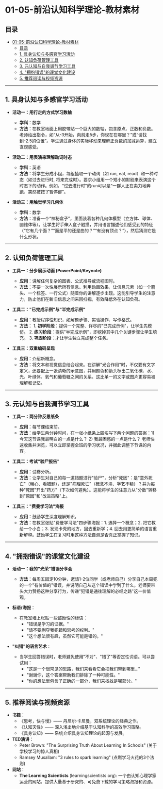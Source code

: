 # 01-05-前沿认知科学理论-教材素材

## 目录

- [01-05-前沿认知科学理论-教材素材](#01-05-前沿认知科学理论-教材素材)
  - [目录](#目录)
  - [1. 具身认知与多感官学习活动](#1-具身认知与多感官学习活动)
  - [2. 认知负荷管理工具](#2-认知负荷管理工具)
  - [3. 元认知与自我调节学习工具](#3-元认知与自我调节学习工具)
  - [4. "拥抱错误"的课堂文化建设](#4-拥抱错误的课堂文化建设)
  - [5. 推荐阅读与视频资源](#5-推荐阅读与视频资源)

---

## 1. 具身认知与多感官学习活动

- **活动一：用行走的方式学习数轴**
  - **学科**：数学
  - **方法**：在教室地面上用胶带贴一个巨大的数轴，包含原点、正数和负数。老师给出指令，如“从-3开始，向前走5步，你现在在哪里？”或“请找到-2.5的位置”。学生通过身体的实际移动来理解正负数的加减运算，建立直观感受。

- **活动二：用表演来理解动词时态**
  - **学科**：英语
  - **方法**：将学生分成小组，每组抽取一个动词（如 run, eat, read）和一种时态（如过去进行时, 将来完成时）。要求小组用一个短小的默剧来表演这个时态下的动作。例如，“过去进行时”的run可以是“一群人正在卖力地奔跑，突然被按了暂停键”。

- **活动三：用触觉学习几何体**
  - **学科**：数学
  - **方法**：准备一个“神秘盒子”，里面装着各种几何体模型（立方体、球体、圆锥体等）。让学生将手伸入盒子触摸，并用语言描述他们感受到的特征（“它有几个面？”“面是平的还是曲的？”“有没有顶点？”），然后猜测它是什么形状。

---

## 2. 认知负荷管理工具

- **工具一：分步展示动画 (PowerPoint/Keynote)**
  - **应用**：讲解任何复杂的图表、公式推导或流程图时。
  - **方法**：不要一次性展示所有信息。利用动画效果，让信息元素（如一个箭头、一个标签、一行公式）随着你的讲解逐步出现。这能引导学生的注意力，防止他们在新旧信息之间来回扫视，有效降低外在认知负荷。

- **工具二："已完成示例"与"半完成示例"**
  - **应用**：教授程序性知识，如解题步骤、实验操作、写作格式。
  - **方法**：
        1. **初学阶段**：提供一个完整、详尽的"已完成示例"，让学生先模仿。
        2. **练习阶段**：提供"半完成示例"，即挖掉其中几个关键步骤让学生填充。
        3. **巩固阶段**：才让学生独立完成整个任务。

- **工具三：双重编码呈现**
  - **应用**：介绍新概念。
  - **方法**：将文本和视觉信息结合起来。在讲解"光合作用"时，不仅要有文字定义，还要配上一张清晰的示意图，并用颜色和箭头标出二氧化碳、水、光、叶绿体、氧气和葡萄糖之间的关系。这比单一的文字或图片更容易被理解和记忆。

---

## 3. 元认知与自我调节学习工具

- **工具一：两分钟反思纸条**
  - **应用**：每节课结束前。
  - **方法**：给学生两分钟时间，在一张小纸条上匿名写下两个问题的答案：1) 今天这节课我最明白的一点是什么？ 2) 我最困惑的一点是什么？ 老师快速收集并浏览，可以立即掌握全班的学习状况，并据此调整下节课的内容。

- **工具二：考试"验尸报告"**
  - **应用**：试卷分析。
  - **方法**：让学生对自己的每一道错题进行"验尸"，分析"死因"：是"意外死亡"（粗心、看错题），还是"病理死亡"（概念不清、学艺不精）？并为每种"死因"开出"药方"（下次如何避免）。这能将学生的注意力从"分数"转移到"原因"和"改进策略"上。

- **工具三："费曼学习法"海报**
  - **应用**：鼓励学生深度理解知识。
  - **方法**：在教室张贴"费曼学习法"四步骤海报：1. 选择一个概念；2. 把它教给一个小白；3. 发现卡壳的地方，回去重新学；4. 回去用更简单的语言重新解释。鼓励学生在复习时用这种方法自测是否真正掌握了知识。

---

## 4. "拥抱错误"的课堂文化建设

- **活动一：我的"光荣"错误分享会**
  - **方法**：每周五固定10分钟，邀请1-2位同学（或老师自己）分享自己本周犯的一个"有价值的"错误，并说明自己从这个错误中学到了什么。老师要带头大力赞扬这种分享行为，传递"犯错是通往理解的必经之路"这一价值观。

- **标语/海报**：
  - 在教室墙上张贴一些鼓励性的标语：
    - "错误是学习的证据。"
    - "请不要剥夺我犯错和思考的权利。"
    - "这个想法很有趣，虽然它可能是错的。"

- **"纠错"的语言艺术**：
  - 当学生回答错误时，老师避免使用"不对"、"错了"等否定性词语。可以尝试用：
    - "这是一个很常见的思路，我们来看看它会把我们带到哪里…"
    - "谢谢你，这个答案帮助我们排除了一种可能性。"
    - "你的想法里包含了正确的一部分，我们来找找是哪部分。"

---

## 5. 推荐阅读与视频资源

- **书籍**：
  - 《思考，快与慢》—— 丹尼尔·卡尼曼，双系统理论的经典之作。
  - 《认知天性》—— 深入浅出地介绍基于认知科学的高效学习策略。
  - 《具身认知》—— 系统介绍具身认知理论的起源与发展。
- **TED演讲**：
  - Peter Brown: "The Surprising Truth About Learning In Schools" (关于学校学习的惊人真相)
  - Ramsey Musallam: "3 rules to spark learning" (点燃学习火花的3个法则)
- **网站**：
  - **The Learning Scientists** (learningscientists.org): 一个由认知心理学家运营的网站，提供大量基于研究的、可免费下载的学习策略海报和资源。
